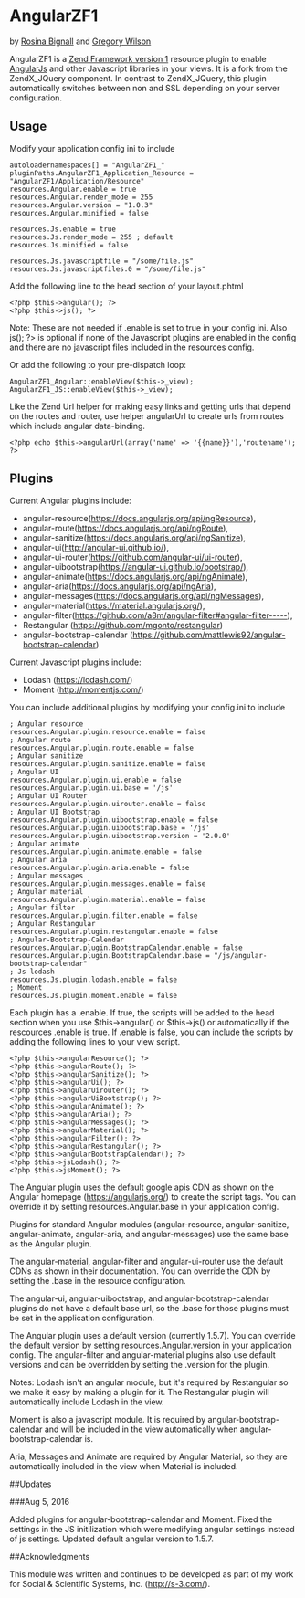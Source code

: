 # AngularZF1

by [Rosina Bignall](http://rosinabignall.com) and [Gregory Wilson](http://drakos7.net)

AngularZF1 is a [Zend Framework version 1](http://framework.zend.com/manual/1.12/en/manual.html) resource 
plugin to enable [AngularJs](https://angularjs.org/) and other Javascript libraries in your views.
It is a fork from the ZendX_JQuery component. In contrast to ZendX_JQuery, this plugin automatically
switches between non and SSL depending on your server configuration.


## Usage

Modify your application config ini to include

    autoloadernamespaces[] = "AngularZF1_"
    pluginPaths.AngularZF1_Application_Resource = "AngularZF1/Application/Resource"
    resources.Angular.enable = true
    resources.Angular.render_mode = 255
    resources.Angular.version = "1.0.3"
    resources.Angular.minified = false

    resources.Js.enable = true
    resources.Js.render_mode = 255 ; default
    resources.Js.minified = false
 
    resources.Js.javascriptfile = "/some/file.js"
    resources.Js.javascriptfiles.0 = "/some/file.js"

Add the following line to the head section of your layout.phtml

    <?php $this->angular(); ?>
    <?php $this->js(); ?>
    
Note: These are not needed if .enable is set to true in your config ini. 
Also <?php $this->js(); ?> is optional if none of the Javascript 
plugins are enabled in the config and there are no javascript files included 
in the resources config.

Or add the following to your pre-dispatch loop:

    AngularZF1_Angular::enableView($this->_view);
    AngularZF1_JS::enableView($this->_view);

Like the Zend Url helper for making easy links and getting urls that depend on the
routes and router, use helper angularUrl to create urls from routes which include
angular data-binding.

    <?php echo $this->angularUrl(array('name' => '{{name}}'),'routename'); ?>


## Plugins

Current Angular plugins include:

- angular-resource(https://docs.angularjs.org/api/ngResource), 
- angular-route(https://docs.angularjs.org/api/ngRoute), 
- angular-sanitize(https://docs.angularjs.org/api/ngSanitize), 
- angular-ui(http://angular-ui.github.io/), 
- angular-ui-router(https://github.com/angular-ui/ui-router), 
- angular-uibootstrap(https://angular-ui.github.io/bootstrap/), 
- angular-animate(https://docs.angularjs.org/api/ngAnimate), 
- angular-aria(https://docs.angularjs.org/api/ngAria), 
- angular-messages(https://docs.angularjs.org/api/ngMessages),
- angular-material(https://material.angularjs.org/), 
- angular-filter(https://github.com/a8m/angular-filter#angular-filter-----),
- Restangular (https://github.com/mgonto/restangular) 
- angular-bootstrap-calendar (https://github.com/mattlewis92/angular-bootstrap-calendar)

Current Javascript plugins include: 

- Lodash (https://lodash.com/)
- Moment (http://momentjs.com/)

You can include additional plugins by modifying your config.ini to include

    ; Angular resource
    resources.Angular.plugin.resource.enable = false
    ; Angular route
    resources.Angular.plugin.route.enable = false
    ; Angular sanitize
    resources.Angular.plugin.sanitize.enable = false
    ; Angular UI
    resources.Angular.plugin.ui.enable = false
    resources.Angular.plugin.ui.base = '/js'
    ; Angular UI Router
    resources.Angular.plugin.uirouter.enable = false
    ; Angular UI Bootstrap
    resources.Angular.plugin.uibootstrap.enable = false
    resources.Angular.plugin.uibootstrap.base = '/js'
    resources.Angular.plugin.uibootstrap.version = '2.0.0'
    ; Angular animate
    resources.Angular.plugin.animate.enable = false
    ; Angular aria
    resources.Angular.plugin.aria.enable = false
    ; Angular messages
    resources.Angular.plugin.messages.enable = false
    ; Angular material
    resources.Angular.plugin.material.enable = false
    ; Angular filter
    resources.Angular.plugin.filter.enable = false
    ; Angular Restangular
    resources.Angular.plugin.restangular.enable = false
    ; Angular-Bootstrap-Calendar
    resources.Angular.plugin.BootstrapCalendar.enable = false
    resources.Angular.plugin.BootstrapCalendar.base = "/js/angular-bootstrap-calendar"
    ; Js lodash
    resources.Js.plugin.lodash.enable = false
    ; Moment
    resources.Js.plugin.moment.enable = false
    

Each plugin has a .enable.  If true, the scripts will be added to the head
section when you use $this->angular() or $this->js() or automatically if 
the rescources .enable is true.   If .enable is false, you can include
the scripts by adding the following lines to your view script.

    <?php $this->angularResource(); ?>
    <?php $this->angularRoute(); ?>
    <?php $this->angularSanitize(); ?>
    <?php $this->angularUi(); ?>
    <?php $this->angularUirouter(); ?>
    <?php $this->angularUiBootstrap(); ?> 
    <?php $this->angularAnimate(); ?>
    <?php $this->angularAria(); ?>
    <?php $this->angularMessages(); ?>
    <?php $this->angularMaterial(); ?>
    <?php $this->angularFilter(); ?>
    <?php $this->angularRestangular(); ?>
    <?php $this->angularBootstrapCalendar(); ?>
    <?php $this->jsLodash(); ?>
    <?php $this->jsMoment(); ?>
  
The Angular plugin uses the default google apis CDN as shown on the Angular
homepage (https://angularjs.org/) to create the script tags. You can override it by setting 
resources.Angular.base in your application config. 
    
Plugins for standard Angular modules (angular-resource, angular-sanitize, angular-animate,
angular-aria, and angular-messages) use the same base as the Angular 
plugin. 

The angular-material, angular-filter and angular-ui-router use the default CDNs 
as shown in their documentation. You can override the CDN by setting
the .base in the resource configuration.  
    
The angular-ui, angular-uibootstrap, and angular-bootstrap-calendar 
plugins do not have a default base url, so the 
.base for those plugins must be set in the application configuration.

The Angular plugin uses a default version (currently 1.5.7). You can override the default 
version by setting resources.Angular.version in your application config.
The angular-filter and angular-material plugins also use default versions
and can be overridden by setting the .version for the plugin.

Notes:
Lodash isn't an angular module, but it's required by Restangular so
we make it easy by making a plugin for it. The Restangular plugin will
automatically include Lodash in the view.

Moment is also a javascript module. It is required by angular-bootstrap-calendar 
and will be included in the view automatically when angular-bootstrap-calendar is. 

Aria, Messages and Animate are required by Angular Material, so they are
automatically included in the view when Material is included.

##Updates

###Aug 5, 2016

Added plugins for angular-bootstrap-calendar and Moment. Fixed the settings 
in the JS initilization which were modifying angular settings instead of 
js settings.  Updated default angular version to 1.5.7.

##Acknowledgments

This module was written and continues to be developed as part of my work 
for Social & Scientific Systems, Inc. (http://s-3.com/). 